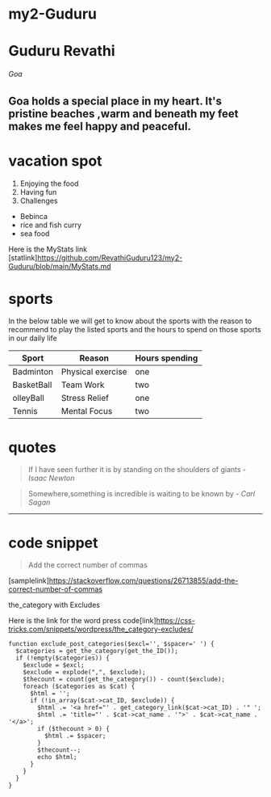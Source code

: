 # my2-Guduru
# Guduru Revathi
###### Goa
Goa holds a __special place in my heart__. It's __pristine beaches__ ,warm and beneath my feet makes me feel happy and peaceful.
-----
# vacation spot
1. Enjoying the food
2. Having fun 
3. Challenges

* Bebinca
* rice and fish curry
* sea food 

Here is the MyStats link
[statlink]https://github.com/RevathiGuduru123/my2-Guduru/blob/main/MyStats.md

# sports 
In the below table we will get to know about the sports with the reason to recommend to play the listed sports and the hours to spend on those sports in our daily life

|   Sport    |   Reason           | Hours spending |
|  ---       |   ----             |    ----        |
| Badminton  |  Physical exercise |    one         |
| BasketBall |  Team Work         |    two         |
| olleyBall  |  Stress Relief     |    one         |
| Tennis     |  Mental Focus      |    two         |

# quotes
> If I have seen further it is by standing on the shoulders of giants - *Isaac Newton*

> Somewhere,something is incredible is waiting to be known by - *Carl Sagan*

-------------------------------------------------------
# code snippet
>Add the correct number of commas 

[samplelink]https://stackoverflow.com/questions/26713855/add-the-correct-number-of-commas


the_category with Excludes

Here is the link for the word press code[link]https://css-tricks.com/snippets/wordpress/the_category-excludes/

```
function exclude_post_categories($excl='', $spacer=' ') {
  $categories = get_the_category(get_the_ID());
  if (!empty($categories)) {
    $exclude = $excl;
    $exclude = explode(",", $exclude);
    $thecount = count(get_the_category()) - count($exclude);
    foreach ($categories as $cat) {
      $html = '';
      if (!in_array($cat->cat_ID, $exclude)) {
        $html .= '<a href="' . get_category_link($cat->cat_ID) . '" ';
        $html .= 'title="' . $cat->cat_name . '">' . $cat->cat_name . '</a>';
        if ($thecount > 0) {
          $html .= $spacer;
        }
        $thecount--;
        echo $html;
      }
    }
  }
}
```




